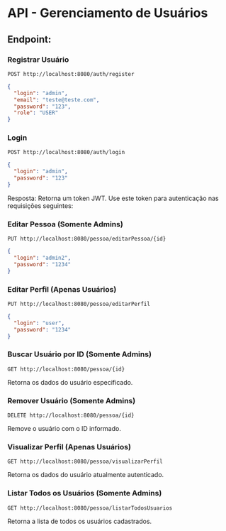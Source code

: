 # API - Gerenciamento de Usuários
## Endpoint: 
### Registrar Usuário
 
`POST http://localhost:8080/auth/register`
```json
{
  "login": "admin",
  "email": "teste@teste.com",
  "password": "123",
  "role": "USER"
}
```
### Login
`POST http://localhost:8080/auth/login`
```json
{
  "login": "admin",
  "password": "123"
}
```
Resposta:
Retorna um token JWT. Use este token para autenticação nas requisições seguintes:

### Editar Pessoa (Somente Admins)
`PUT http://localhost:8080/pessoa/editarPessoa/{id}`
```json
{
  "login": "admin2",
  "password": "1234"
}
```
### Editar Perfil (Apenas Usuários)
`PUT http://localhost:8080/pessoa/editarPerfil`
```json
{
  "login": "user",
  "password": "1234"
}
```
### Buscar Usuário por ID (Somente Admins)
`GET http://localhost:8080/pessoa/{id}`

Retorna os dados do usuário especificado.

### Remover Usuário (Somente Admins)
`DELETE http://localhost:8080/pessoa/{id}`

Remove o usuário com o ID informado.

### Visualizar Perfil (Apenas Usuários)
`GET http://localhost:8080/pessoa/visualizarPerfil`

Retorna os dados do usuário atualmente autenticado.

### Listar Todos os Usuários (Somente Admins)
`GET http://localhost:8080/pessoa/listarTodosUsuarios`

Retorna a lista de todos os usuários cadastrados.
